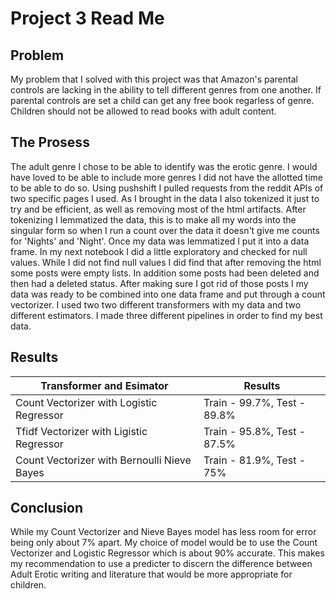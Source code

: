 # Project 3 Read Me 
## Problem
My problem that I solved with this project was that Amazon's parental controls are lacking in the ability to tell different genres from one another. If parental controls are set a child can get any free book regarless of genre. Children should not be allowed to read books with adult content.
## The Prosess 
The adult genre I chose to be able to identify was the erotic genre. I would have loved to be able to include more genres I did not have the allotted time to be able to do so.
Using pushshift I pulled requests from the reddit APIs of two specific pages I used. As I brought in the data I also tokenized it just to try and be efficient, as well as removing most of the html artifacts. After tokenizing I lemmatized the data, this is to make all my words into the singular form so when I run a count over the data it doesn't give me counts for 'Nights' and 'Night'. Once my data was lemmatized I put it into a data frame. In my next notebook I did a little exploratory and checked for null values. While I did not find null values I did find that after removing the html some posts were empty lists. In addition some posts had been deleted and then had a deleted status. After making sure I got rid of those posts I my data was ready to be combined into one data frame and put through a count vectorizer. I used two two different transformers with my data and two different estimators. I made three different pipelines in order to find my best data.

## Results
|Transformer and Esimator| Results|
|------|------|
|Count Vectorizer with Logistic Regressor| Train - 99.7%, Test - 89.8%|
|Tfidf Vectorizer with Ligistic Regressor| Train - 95.8%, Test - 87.5%|
|Count Vectorizer with Bernoulli Nieve Bayes| Train - 81.9%, Test - 75%|

## Conclusion
While my Count Vectorizer and Nieve Bayes model has less room for error being only about 7% apart. My choice of model would be to use the Count Vectorizer and Logistic Regressor which is about 90% accurate. This makes my recommendation to use a predicter to discern the difference between Adult Erotic writing and literature that would be more appropriate for children.
